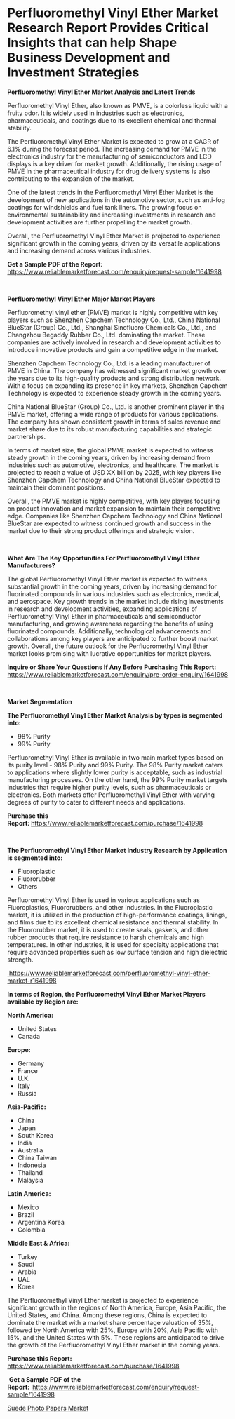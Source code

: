 <p><h1>Perfluoromethyl Vinyl Ether Market Research Report Provides Critical Insights that can help Shape Business Development and Investment Strategies</h1></p><p><strong>Perfluoromethyl Vinyl Ether Market Analysis and Latest Trends</strong></p>
<p><p>Perfluoromethyl Vinyl Ether, also known as PMVE, is a colorless liquid with a fruity odor. It is widely used in industries such as electronics, pharmaceuticals, and coatings due to its excellent chemical and thermal stability.</p><p>The Perfluoromethyl Vinyl Ether Market is expected to grow at a CAGR of 6.1% during the forecast period. The increasing demand for PMVE in the electronics industry for the manufacturing of semiconductors and LCD displays is a key driver for market growth. Additionally, the rising usage of PMVE in the pharmaceutical industry for drug delivery systems is also contributing to the expansion of the market.</p><p>One of the latest trends in the Perfluoromethyl Vinyl Ether Market is the development of new applications in the automotive sector, such as anti-fog coatings for windshields and fuel tank liners. The growing focus on environmental sustainability and increasing investments in research and development activities are further propelling the market growth.</p><p>Overall, the Perfluoromethyl Vinyl Ether Market is projected to experience significant growth in the coming years, driven by its versatile applications and increasing demand across various industries.</p></p>
<p><strong>Get a Sample PDF of the Report:&nbsp;</strong> <a href="https://www.reliablemarketforecast.com/enquiry/request-sample/1641998">https://www.reliablemarketforecast.com/enquiry/request-sample/1641998</a></p>
<p>&nbsp;</p>
<p><strong>Perfluoromethyl Vinyl Ether Major Market Players</strong></p>
<p><p>Perfluoromethyl vinyl ether (PMVE) market is highly competitive with key players such as Shenzhen Capchem Technology Co., Ltd., China National BlueStar (Group) Co., Ltd., Shanghai Sinofluoro Chemicals Co., Ltd., and Changzhou Begaddy Rubber Co., Ltd. dominating the market. These companies are actively involved in research and development activities to introduce innovative products and gain a competitive edge in the market.</p><p>Shenzhen Capchem Technology Co., Ltd. is a leading manufacturer of PMVE in China. The company has witnessed significant market growth over the years due to its high-quality products and strong distribution network. With a focus on expanding its presence in key markets, Shenzhen Capchem Technology is expected to experience steady growth in the coming years.</p><p>China National BlueStar (Group) Co., Ltd. is another prominent player in the PMVE market, offering a wide range of products for various applications. The company has shown consistent growth in terms of sales revenue and market share due to its robust manufacturing capabilities and strategic partnerships.</p><p>In terms of market size, the global PMVE market is expected to witness steady growth in the coming years, driven by increasing demand from industries such as automotive, electronics, and healthcare. The market is projected to reach a value of USD XX billion by 2025, with key players like Shenzhen Capchem Technology and China National BlueStar expected to maintain their dominant positions.</p><p>Overall, the PMVE market is highly competitive, with key players focusing on product innovation and market expansion to maintain their competitive edge. Companies like Shenzhen Capchem Technology and China National BlueStar are expected to witness continued growth and success in the market due to their strong product offerings and strategic vision.</p></p>
<p>&nbsp;</p>
<p><strong>What Are The Key Opportunities For Perfluoromethyl Vinyl Ether Manufacturers?</strong></p>
<p><p>The global Perfluoromethyl Vinyl Ether market is expected to witness substantial growth in the coming years, driven by increasing demand for fluorinated compounds in various industries such as electronics, medical, and aerospace. Key growth trends in the market include rising investments in research and development activities, expanding applications of Perfluoromethyl Vinyl Ether in pharmaceuticals and semiconductor manufacturing, and growing awareness regarding the benefits of using fluorinated compounds. Additionally, technological advancements and collaborations among key players are anticipated to further boost market growth. Overall, the future outlook for the Perfluoromethyl Vinyl Ether market looks promising with lucrative opportunities for market players.</p></p>
<p><strong>Inquire or Share Your Questions If Any Before Purchasing This Report:</strong> <a href="https://www.reliablemarketforecast.com/enquiry/pre-order-enquiry/1641998">https://www.reliablemarketforecast.com/enquiry/pre-order-enquiry/1641998</a></p>
<p>&nbsp;</p>
<p><strong>Market Segmentation</strong></p>
<p><strong>The Perfluoromethyl Vinyl Ether Market Analysis by types is segmented into:</strong></p>
<p><ul><li>98% Purity</li><li>99% Purity</li></ul></p>
<p><p>Perfluoromethyl Vinyl Ether is available in two main market types based on its purity level - 98% Purity and 99% Purity. The 98% Purity market caters to applications where slightly lower purity is acceptable, such as industrial manufacturing processes. On the other hand, the 99% Purity market targets industries that require higher purity levels, such as pharmaceuticals or electronics. Both markets offer Perfluoromethyl Vinyl Ether with varying degrees of purity to cater to different needs and applications.</p></p>
<p><strong>Purchase this Report:&nbsp;</strong><a href="https://www.reliablemarketforecast.com/purchase/1641998">https://www.reliablemarketforecast.com/purchase/1641998</a></p>
<p>&nbsp;</p>
<p><strong>The Perfluoromethyl Vinyl Ether Market Industry Research by Application is segmented into:</strong></p>
<p><ul><li>Fluoroplastic</li><li>Fluororubber</li><li>Others</li></ul></p>
<p><p>Perfluoromethyl Vinyl Ether is used in various applications such as Fluoroplastics, Fluororubbers, and other industries. In the Fluoroplastic market, it is utilized in the production of high-performance coatings, linings, and films due to its excellent chemical resistance and thermal stability. In the Fluororubber market, it is used to create seals, gaskets, and other rubber products that require resistance to harsh chemicals and high temperatures. In other industries, it is used for specialty applications that require advanced properties such as low surface tension and high dielectric strength.</p></p>
<p><a href="https://www.reliablemarketforecast.com/perfluoromethyl-vinyl-ether-market-r1641998">&nbsp;https://www.reliablemarketforecast.com/perfluoromethyl-vinyl-ether-market-r1641998</a></p>
<p><strong>In terms of Region, the Perfluoromethyl Vinyl Ether Market Players available by Region are:</strong></p>
<p>
    <p> <strong> North America: </strong>
        <ul>
            <li>United States</li>
            <li>Canada</li>
        </ul>
        </p> 
    <p> <strong> Europe: </strong>
        <ul>
            <li>Germany</li>
            <li>France</li>
            <li>U.K.</li>
            <li>Italy</li>
            <li>Russia</li>
        </ul>
        </p> 
    <p> <strong> Asia-Pacific: </strong>
        <ul>
            <li>China</li>
            <li>Japan</li>
            <li>South Korea</li>
            <li>India</li>
            <li>Australia</li>
            <li>China Taiwan</li>
            <li>Indonesia</li>
            <li>Thailand</li>
            <li>Malaysia</li>
        </ul>
        </p> 
    <p> <strong> Latin America: </strong>
        <ul>
            <li>Mexico</li>
            <li>Brazil</li>
            <li>Argentina Korea</li>
            <li>Colombia</li>
        </ul>
        </p> 
    <p> <strong> Middle East & Africa: </strong>
        <ul>
            <li>Turkey</li>
            <li>Saudi</li>
            <li>Arabia</li>
            <li>UAE</li>
            <li>Korea</li>
        </ul>
    </p>
    </p>
<p><p>The Perfluoromethyl Vinyl Ether market is projected to experience significant growth in the regions of North America, Europe, Asia Pacific, the United States, and China. Among these regions, China is expected to dominate the market with a market share percentage valuation of 35%, followed by North America with 25%, Europe with 20%, Asia Pacific with 15%, and the United States with 5%. These regions are anticipated to drive the growth of the Perfluoromethyl Vinyl Ether market in the coming years.</p></p>
<p><strong>Purchase this Report: </strong><a href="https://www.reliablemarketforecast.com/purchase/1641998">https://www.reliablemarketforecast.com/purchase/1641998</a></p>
<p>&nbsp;<strong>Get a Sample PDF of the Report:&nbsp;&nbsp;</strong><a href="https://www.reliablemarketforecast.com/enquiry/request-sample/1641998">https://www.reliablemarketforecast.com/enquiry/request-sample/1641998</a></p>
<p><strong></strong></p>
<p><p><a href="https://github.com/brentleyjimmiealvaradoz4l1rea/Market-Research-Report-List-3/blob/main/suede-photo-papers-market.md">Suede Photo Papers Market</a></p></p>